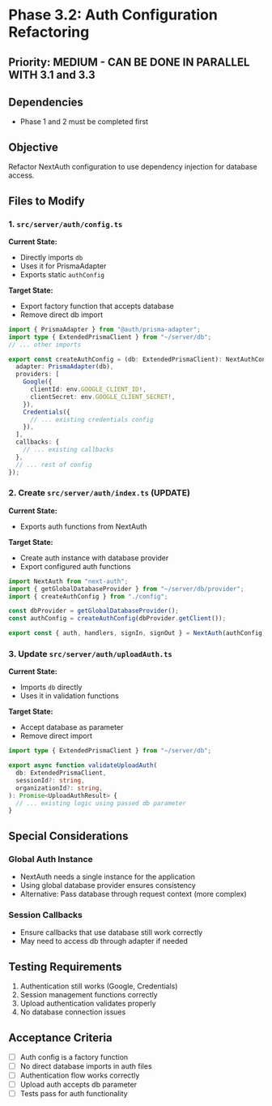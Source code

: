 # Phase 3.2: Auth Configuration Refactoring

## Priority: MEDIUM - CAN BE DONE IN PARALLEL WITH 3.1 and 3.3

## Dependencies

- Phase 1 and 2 must be completed first

## Objective

Refactor NextAuth configuration to use dependency injection for database access.

## Files to Modify

### 1. `src/server/auth/config.ts`

**Current State:**

- Directly imports `db`
- Uses it for PrismaAdapter
- Exports static `authConfig`

**Target State:**

- Export factory function that accepts database
- Remove direct db import

```typescript
import { PrismaAdapter } from "@auth/prisma-adapter";
import type { ExtendedPrismaClient } from "~/server/db";
// ... other imports

export const createAuthConfig = (db: ExtendedPrismaClient): NextAuthConfig => ({
  adapter: PrismaAdapter(db),
  providers: [
    Google({
      clientId: env.GOOGLE_CLIENT_ID!,
      clientSecret: env.GOOGLE_CLIENT_SECRET!,
    }),
    Credentials({
      // ... existing credentials config
    }),
  ],
  callbacks: {
    // ... existing callbacks
  },
  // ... rest of config
});
```

### 2. Create `src/server/auth/index.ts` (UPDATE)

**Current State:**

- Exports auth functions from NextAuth

**Target State:**

- Create auth instance with database provider
- Export configured auth functions

```typescript
import NextAuth from "next-auth";
import { getGlobalDatabaseProvider } from "~/server/db/provider";
import { createAuthConfig } from "./config";

const dbProvider = getGlobalDatabaseProvider();
const authConfig = createAuthConfig(dbProvider.getClient());

export const { auth, handlers, signIn, signOut } = NextAuth(authConfig);
```

### 3. Update `src/server/auth/uploadAuth.ts`

**Current State:**

- Imports `db` directly
- Uses it in validation functions

**Target State:**

- Accept database as parameter
- Remove direct import

```typescript
import type { ExtendedPrismaClient } from "~/server/db";

export async function validateUploadAuth(
  db: ExtendedPrismaClient,
  sessionId?: string,
  organizationId?: string,
): Promise<UploadAuthResult> {
  // ... existing logic using passed db parameter
}
```

## Special Considerations

### Global Auth Instance

- NextAuth needs a single instance for the application
- Using global database provider ensures consistency
- Alternative: Pass database through request context (more complex)

### Session Callbacks

- Ensure callbacks that use database still work correctly
- May need to access db through adapter if needed

## Testing Requirements

1. Authentication still works (Google, Credentials)
2. Session management functions correctly
3. Upload authentication validates properly
4. No database connection issues

## Acceptance Criteria

- [ ] Auth config is a factory function
- [ ] No direct database imports in auth files
- [ ] Authentication flow works correctly
- [ ] Upload auth accepts db parameter
- [ ] Tests pass for auth functionality
